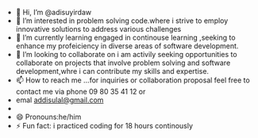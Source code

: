 - 👋 Hi, I’m @adisuyirdaw
- 👀 I’m interested in problem solving  code.where i strive to employ innovative solutions to address various challenges
- 🌱 I’m currently learning engaged in continouse learning ,seeking to enhance my profeiciency in diverse areas of software development.
- 💞️ I’m looking to collaborate on i am activily seeking opportunities to collaborate on projects that involve problem solving and software development,whre i can contribute my skills and expertise.
- 📫 How to reach me ...for inquiries or collaboration proposal feel free to contact me via phone 09 80 35 41 12 or
- emal  addisulal@gmail.com
- 
- 😄 Pronouns:he/him
- ⚡ Fun fact: i practiced coding for 18 hours continously

<!---
adisuyird/adisuyird is a ✨ special ✨ repository because its `README.md` (this file) appears on your GitHub profile.
You can click the Preview link to take a look at your changes.
--->
